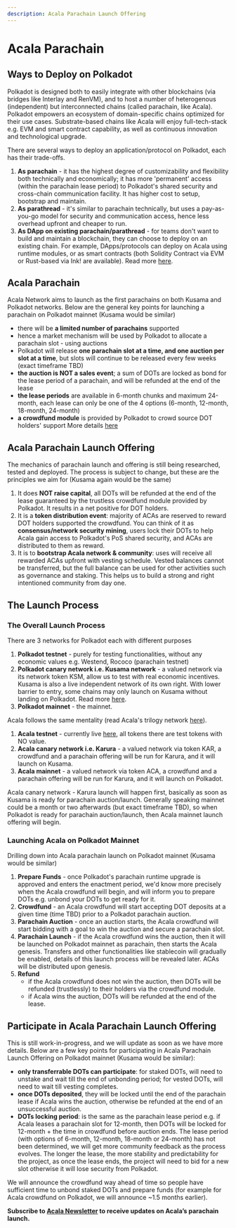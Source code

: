 ```yaml
---
description: Acala Parachain Launch Offering
---
```


# Acala Parachain

## Ways to Deploy on Polkadot

Polkadot is designed both to easily integrate with other blockchains (via bridges like Interlay and RenVM), and to host a number of heterogenous (independent) but interconnected chains (called parachain, like Acala). Polkadot empowers an ecosystem of domain-specific chains optimized for their use cases. Substrate-based chains like Acala will enjoy full-tech-stack e.g. EVM and smart contract capability, as well as continuous innovation and technological upgrade.

There are several ways to deploy an application/protocol on Polkadot, each has their trade-offs.

1. **As parachain** - it has the highest degree of customizability and flexibility both technically and economically; it has more 'permanent' access (within the parachain lease period) to Polkadot's shared security and cross-chain communication facility. It has higher cost to setup, bootstrap and maintain.
2. **As parathread** - it's similar to parachain technically, but uses a pay-as-you-go model for security and communication access, hence less overhead upfront and cheaper to run.
3. **As DApp on existing parachain/parathread** - for teams don't want to build and maintain a blockchain, they can choose to deploy on an existing chain. For example, DApps/protocols can deploy on Acala using runtime modules, or as smart contracts (both Solidity Contract via EVM or Rust-based via Ink! are available). Read more [here](https://github.com/AcalaNetwork/Acala/wiki/U.-Build-with-Acala).

## Acala Parachain

Acala Network aims to launch as the first parachains on both Kusama and Polkadot networks. Below are the general key points for launching a parachain on Polkadot mainnet (Kusama would be similar)

* there will be **a limited number of parachains** supported
* hence a market mechanism will be used by Polkadot to allocate a parachain slot - using auctions
* Polkadot will release **one parachain slot at a time, and one auction per slot at a time**, but slots will continue to be released every few weeks (exact timeframe TBD)
* **the auction is NOT a sales event**; a sum of DOTs are locked as bond for the lease period of a parachain, and will be refunded at the end of the lease
* **the lease periods** are available in 6-month chunks and maximum 24-month, each lease can only be one of the 4 options (6-month, 12-month, 18-month, 24-month)
* **a crowdfund module** is provided by Polkadot to crowd source DOT holders' support More details [here](https://polkadot.network/polkadot-parachain-slots/)

## Acala Parachain Launch Offering

The mechanics of parachain launch and offering is still being researched, tested and deployed. The process is subject to change, but these are the principles we aim for (Kusama again would be the same)

1. It does **NOT raise capital**, all DOTs will be refunded at the end of the lease guaranteed by the trustless crowdfund module provided by Polkadot. It results in a net positive for DOT holders.
2. It is a **token distribution event**: majority of ACAs are reserved to reward DOT holders supported the crowdfund. You can think of it as **consensus/network security mining**, users lock their DOTs to help Acala gain access to Polkadot's PoS shared security, and ACAs are distributed to them as reward.
3. It is to **bootstrap Acala network & community**: uses will receive all rewarded ACAs upfront with vesting schedule. Vested balances cannot be transferred, but the full balance can be used for other activities such as governance and staking. This helps us to build a strong and right intentioned community from day one.

## The Launch Process

### The Overall Launch Process

There are 3 networks for Polkadot each with different purposes

1. **Polkadot testnet** - purely for testing functionalities, without any economic values e.g. Westend, Rococo (parachain testnet)
2. **Polkadot canary network i.e. Kusama network** - a valued network via its network token KSM, allow us to test with real economic incentives. Kusama is also a live independent network of its own right. With lower barrier to entry, some chains may only launch on Kusama without landing on Polkadot. Read more [here](https://medium.com/polkadot-network/kusama-polkadot-comparing-the-cousins-170e4fe6c280).
3. **Polkadot mainnet** - the mainnet.

Acala follows the same mentality (read Acala's trilogy network [here](https://github.com/AcalaNetwork/Acala/wiki/1.-Get-Started#acala-trilogy-networks)).

1. **Acala testnet** - currently live [here](https://github.com/AcalaNetwork/Acala/wiki/1.-Get-Started#mandala-test-network), all tokens there are test tokens with NO value.
2. **Acala canary network i.e. Karura** - a valued network via token KAR, a crowdfund and a parachain offering will be run for Karura, and it will launch on Kusama.
3. **Acala mainnet** - a valued network via token ACA, a crowdfund and a parachain offering will be run for Karura, and it will launch on Polkadot.

Acala canary network - Karura launch will happen first, basically as soon as Kusama is ready for parachain auction/launch. Generally speaking mainnet could be a month or two afterwards (but exact timeframe TBD), so when Polkadot is ready for parachain auction/launch, then Acala mainnet launch offering will begin.

### Launching Acala on Polkadot Mainnet

Drilling down into Acala parachain launch on Polkadot mainnet (Kusama would be similar)

1. **Prepare Funds** - once Polkadot's parachain runtime upgrade is approved and enters the enactment period, we'd know more precisely when the Acala crowdfund will begin, and will inform you to prepare DOTs e.g. unbond your DOTs to get ready for it.
2. **Crowdfund** - an Acala crowdfund will start accepting DOT deposits at a given time (time TBD) prior to a Polkadot parachain auction.
3. **Parachain Auction** - once an auction starts, the Acala crowdfund will start bidding with a goal to win the auction and secure a parachain slot.
4. **Parachain Launch** - if the Acala crowdfund wins the auction, then it will be launched on Polkadot mainnet as parachain, then starts the Acala genesis. Transfers and other functionalities like stablecoin will gradually be enabled, details of this launch process will be revealed later. ACAs will be distributed upon genesis.
5. **Refund**
   * if the Acala crowdfund does not win the auction, then DOTs will be refunded (trustlessly) to their holders via the crowdfund module.
   * if Acala wins the auction, DOTs will be refunded at the end of the lease.

## Participate in Acala Parachain Launch Offering

This is still work-in-progress, and we will update as soon as we have more details. Below are a few key points for participating in Acala Parachain Launch Offering on Polkadot mainnet (Kusama would be similar):

* **only transferrable DOTs can participate**: for staked DOTs, will need to unstake and wait till the end of unbonding period; for vested DOTs, will need to wait till vesting completes.
* **once DOTs deposited**, they will be locked until the end of the parachain lease if Acala wins the auction, otherwise be refunded at the end of an unsuccessful auction.
* **DOTs locking period**: is the same as the parachain lease period e.g. if Acala leases a parachain slot for 12-month, then DOTs will be locked for 12-month + the time in crowdfund before auction ends. The lease period (with options of 6-month, 12-month, 18-month or 24-month) has not been determined, we will get more community feedback as the process evolves. The longer the lease, the more stability and predictability for the project, as once the lease ends, the project will need to bid for a new slot otherwise it will lose security from Polkadot.

We will announce the crowdfund way ahead of time so people have sufficient time to unbond staked DOTs and prepare funds (for example for Acala crowdfund on Polkadot, we will announce \~1.5 months earlier).

**Subscribe to **[**Acala Newsletter**](https://acala.network/newsletter-sign-up.html)** to receive updates on Acala’s parachain launch.**


